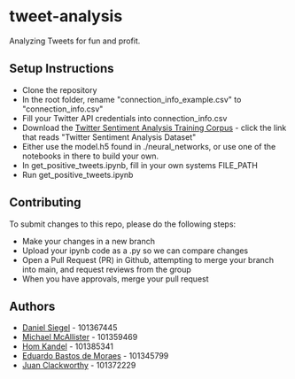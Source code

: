 # tweet-analysis
Analyzing Tweets for fun and profit.

## Setup Instructions
- Clone the repository
- In the root folder, rename "connection_info_example.csv" to "connection_info.csv"
- Fill your Twitter API credentials into connection_info.csv
- Download the [Twitter Sentiment Analysis Training Corpus](http://thinknook.com/twitter-sentiment-analysis-training-corpus-dataset-2012-09-22/) - click the link that reads "Twitter Sentiment Analysis Dataset"
- Either use the model.h5 found in ./neural_networks, or use one of the notebooks in there to build your own.
- In get_positive_tweets.ipynb, fill in your own systems FILE_PATH
- Run get_positive_tweets.ipynb

## Contributing
To submit changes to this repo, please do the following steps:
- Make your changes in a new branch
- Upload your ipynb code as a .py so we can compare changes
- Open a Pull Request (PR) in Github, attempting to merge your branch into main, and request reviews from the group
- When you have approvals, merge your pull request

## Authors
- [Daniel Siegel](https://github.com/danielmaxsiegel) - 101367445
- [Michael McAllister](https://github.com/michaeldavidmcallister) - 101359469
- [Hom Kandel](https://github.com/homnath008) - 101385341
- [Eduardo Bastos de Moraes](https://github.com/eduardomoraes) - 101345799
- [Juan Clackworthy](https://github.com/juanlukeclackworthy) - 101372229
